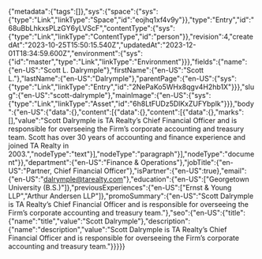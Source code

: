 {"metadata":{"tags":[]},"sys":{"space":{"sys":{"type":"Link","linkType":"Space","id":"eojhq1xf4v9y"}},"type":"Entry","id":"68uBbLhkxsPLzGY6yLVScF","contentType":{"sys":{"type":"Link","linkType":"ContentType","id":"person"}},"revision":4,"createdAt":"2023-10-25T15:50:15.540Z","updatedAt":"2023-12-01T18:34:59.600Z","environment":{"sys":{"id":"master","type":"Link","linkType":"Environment"}}},"fields":{"name":{"en-US":"Scott L. Dalrymple"},"firstName":{"en-US":"Scott L."},"lastName":{"en-US":"Dalrymple"},"parentPage":{"en-US":{"sys":{"type":"Link","linkType":"Entry","id":"2NePaKo5WHx8qgv4H2hb1X"}}},"slug":{"en-US":"scott-dalrymple"},"mainImage":{"en-US":{"sys":{"type":"Link","linkType":"Asset","id":"6h8LtFUDz5DlKxZUFYbplk"}}},"body":{"en-US":{"data":{},"content":[{"data":{},"content":[{"data":{},"marks":[],"value":"Scott Dalrymple is TA Realty’s Chief Financial Officer and is responsible for overseeing the Firm’s corporate accounting and treasury team. Scott has over 30 years of accounting and finance experience and joined TA Realty in 2003.","nodeType":"text"}],"nodeType":"paragraph"}],"nodeType":"document"}},"department":{"en-US":"Finance & Operations"},"jobTitle":{"en-US":"Partner, Chief Financial Officer"},"isPartner":{"en-US":true},"email":{"en-US":"dalrymple@tarealty.com"},"education":{"en-US":["Georgetown University (B.S.)"]},"previousExperiences":{"en-US":["Ernst & Young LLP","Arthur Andersen LLP"]},"promoSummary":{"en-US":"Scott Dalrymple is TA Realty’s Chief Financial Officer and is responsible for overseeing the Firm’s corporate accounting and treasury team."},"seo":{"en-US":{"title":{"name":"title","value":"Scott Dalrymple"},"description":{"name":"description","value":"Scott Dalrymple is TA Realty’s Chief Financial Officer and is responsible for overseeing the Firm’s corporate accounting and treasury team."}}}}}